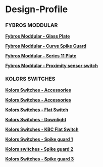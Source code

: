 # Design-Profile

### **FYBROS MODDULAR**

**[Fybros Moddular - Glass Plate](https://www.instagram.com/p/CxEtjLgti9z/)**

**[Fybros Moddular - Curve Spike Guard](https://www.instagram.com/p/CngVwwwyEBV/?utm_source=ig_embed&amp;utm_campaign=loading)**

**[Fybros Moddular - Series 11 Plate](https://www.instagram.com/reel/CsQRTSHLp-2/?utm_source=ig_embed&utm_campaign=loading)**

**[Fybros Moddular - Proximity sensor switch](https://www.instagram.com/p/Ce7bJrqsHin/?utm_source=ig_embed&utm_campaign=loading)**

### **KOLORS SWITCHES**

**[Kolors Switches - Accessories](https://www.instagram.com/p/DAbAmRLT_yU/?utm_source=ig_embed&utm_campaign=loading)**

**[Kolors Switches - Accessories](https://www.instagram.com/p/C2oJIx3p8XA/?utm_source=ig_embed&utm_campaign=loading)**

**[Kolors Switches - Flat Switch](https://www.instagram.com/p/CFrgo9pA_-j/?utm_source=ig_embed&utm_campaign=loading)**

**[Kolors Switches - Downlight](https://www.instagram.com/p/BxMHMYUHPaE/?utm_source=ig_embed&utm_campaign=loading)**

**[Kolors Switches - KBC Flat Switch](https://www.instagram.com/p/B7ptZkGB2Cs/?utm_source=ig_embed&utm_campaign=loading)**

**[Kolors Switches - Spike guard 1](https://www.instagram.com/p/CCNhD0xFGVs/?utm_source=ig_embed&utm_campaign=loading)**

**[Kolors switches - Spike guard 2](https://www.instagram.com/p/C1Gg4soI16n/?utm_source=ig_embed&utm_campaign=loading)**

**[Kolors Switches - Spike guard 3](https://www.instagram.com/p/C-kidlKsJ-T/?utm_source=ig_embed&utm_campaign=loading)**




